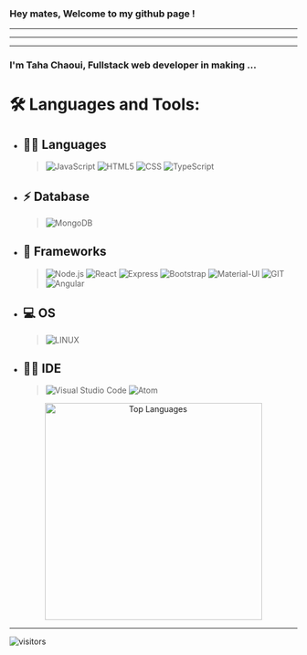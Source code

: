 ### Hey mates, Welcome to my github page !

<hr>
<hr>
<hr>

###  I'm Taha Chaoui, Fullstack web developer in making  ... 
 
<!--
<img hight="300" width="700" alt="GIF" align="center" src="https://images.unsplash.com/photo-1579058324512-14e333833530?ixlib=rb-1.2.1&ixid=eyJhcHBfaWQiOjEyMDd9&auto=format&fit=crop&w=1500&q=80">


**Shinichi23/Shinichi23** is a ✨ _special_ ✨ repository because its `README.md` (this file) appears on your GitHub profile.

Here are some ideas to get you started:

- 🔭 I’m currently working on ...
- 🌱 I’m currently learning ...
- 👯 I’m looking to collaborate on ...
- 🤔 I’m looking for help with ...
- 💬 Ask me about ...
- 📫 How to reach me: ...
- 😄 Pronouns: ...
- ⚡ Fun fact: ...
-->

# 🛠 Languages and Tools:

- ## 👩‍💻 Languages
  > ![JavaScript](https://img.shields.io/badge/-JavaScript-333333?style=flat&logo=javascript)  ![HTML5](https://img.shields.io/badge/-HTML5-333333?style=flat&logo=HTML5) ![CSS](https://img.shields.io/badge/-CSS-333333?style=flat&logo=CSS3&logoColor=1572B6) ![TypeScript](https://img.shields.io/badge/-TypeScript-333333?style=flat&logo=typescript)
  
- ## ⚡ Database
  > ![MongoDB](https://img.shields.io/badge/-mongodb-333333?style=flat&logo=MongoDb)
   
- ## 🚀 Frameworks
  > ![Node.js](https://img.shields.io/badge/-Node.js-333333?style=flat&logo=node.js) ![React](https://img.shields.io/badge/-React-333333?style=flat&logo=react) ![Express](https://img.shields.io/badge/-Express-333333?style=flat&logo=Express) ![Bootstrap](https://img.shields.io/badge/-Bootstrap-333333?style=flat&logo=bootstrap&logoColor=563D7C) ![Material-UI](https://img.shields.io/badge/Material--UI-0081CB?style=flat-the-badge&logo=material-ui&logoColor=white) ![GIT](https://img.shields.io/badge/Git-F05032?style=flat&logo=git&logoColor=white) ![Angular](https://img.shields.io/badge/Angular-white?style=flat&logo=angular&logoColor=red) 
- ## 💻 OS
  > ![LINUX](https://img.shields.io/badge/Linux-white?style=flat&logo=linux&logoColor=black)
- ## 👩‍💻 IDE
  > ![Visual Studio Code](https://img.shields.io/badge/-Visual%20Studio%20Code-333333?style=flat&logo=visual-studio-code&logoColor=007ACC) ![Atom](https://img.shields.io/badge/-Atom-333333?style=flat&logo=atom&logoColor=3b9b6d)

<p align="center">
  <img width="380px" src="https://github-readme-stats.vercel.app/api/top-langs/?username=Shinichi23&langs_count=10&title_color=59A5FA&icon_color=3498db&text_color=C7D4E2&border_color=30363d&bg_color=0d1117&layout=compact&color=C7D4E2" alt="Top Languages" title="Top Languages">
</p>

<hr>

![visitors](https://visitor-badge.glitch.me/badge?page_id=page.id)
